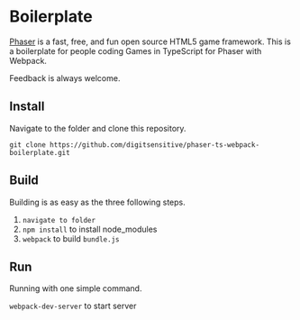 # Boilerplate

[Phaser](https://github.com/photonstorm/phaser) is a fast, free, and fun open source HTML5 game framework. This is a boilerplate for people coding Games in TypeScript for Phaser with Webpack.

Feedback is always welcome.

## Install

Navigate to the folder and clone this repository.

`git clone https://github.com/digitsensitive/phaser-ts-webpack-boilerplate.git`

## Build

Building is as easy as the three following steps.

1. `navigate to folder`
2. `npm install` to install node_modules
3. `webpack` to build `bundle.js`

## Run

Running with one simple command.

`webpack-dev-server` to start server
